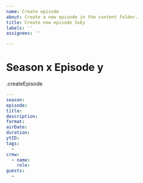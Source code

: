 ```yaml
---
name: Create episode
about: Create a new episode in the content folder.
title: Create new episode SxEy
labels: ''
assignees: ''

---
```


# Season x Episode y

.createEpisode
```yaml
---
season:
episode:
title:
description:
format:
airDate:
duration:
ytID:
tags:
  -
crew:
  - name:
    role:
guests:
  -
```
